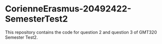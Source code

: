 # CorienneErasmus-20492422-SemesterTest2
This repository contains the code for question 2 and question 3 of GMT320 Semester Test2. 
